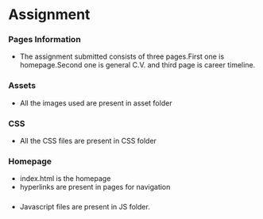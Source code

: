 # Assignment
### Pages Information
* The assignment submitted consists of three pages.First one is homepage.Second one is general C.V. and third page is career timeline.
### Assets
* All the images used are present in asset folder
### CSS
* All the CSS files are present in CSS folder
### Homepage
* index.html is the homepage
* hyperlinks are present in pages for navigation
###
* Javascript files are present in JS folder.
